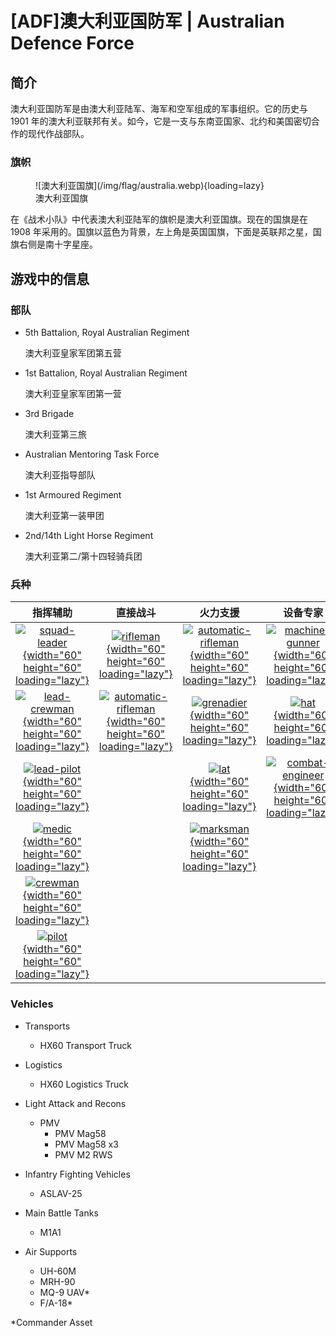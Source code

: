# [ADF]澳大利亚国防军 | Australian Defence Force

## 简介

澳大利亚国防军是由澳大利亚陆军、海军和空军组成的军事组织。它的历史与 1901 年的澳大利亚联邦有关。如今，它是一支与东南亚国家、北约和美国密切合作的现代作战部队。

### 旗帜

<figure markdown>
  ![澳大利亚国旗](/img/flag/australia.webp){loading=lazy}
  <figcaption>澳大利亚国旗</figcaption>
</figure>

在《战术小队》中代表澳大利亚陆军的旗帜是澳大利亚国旗。现在的国旗是在 1908 年采用的。国旗以蓝色为背景，左上角是英国国旗，下面是英联邦之星，国旗右侧是南十字星座。

## 游戏中的信息

### 部队

- 5th Battalion, Royal Australian Regiment

    澳大利亚皇家军团第五营

- 1st Battalion, Royal Australian Regiment

    澳大利亚皇家军团第一营

- 3rd Brigade

    澳大利亚第三旅

- Australian Mentoring Task Force

    澳大利亚指导部队

- 1st Armoured Regiment

    澳大利亚第一装甲团

- 2nd/14th Light Horse Regiment

    澳大利亚第二/第十四轻骑兵团

### 兵种

|指挥辅助|直接战斗|火力支援|设备专家|其它|
|:-----:|:-----:|:-----:|:-----:|:---:|
|[![squad-leader](/img/kit_icons/squad_leader.png){width="60" height="60" loading="lazy"}](./kit/#squad-leader)|[![rifleman](/img/kit_icons/rifleman.png){width="60" height="60" loading="lazy"}](./kit/#rifleman)|[![automatic-rifleman](/img/kit_icons/automatic_rifleman.png){width="60" height="60" loading="lazy"}](./kit/#automatic-rifleman_1)|[![machine-gunner](/img/kit_icons/machine_gunner.png){width="60" height="60" loading="lazy"}](./kit/#machine-gunner)|[![recruit](/img/kit_icons/recruit.png){width="60" height="60" loading="lazy"}](./kit/#recruit)|
|[![lead-crewman](/img/kit_icons/lead_crewman.png){width="60" height="60" loading="lazy"}](./kit/#lead-crewman)|[![automatic-rifleman](/img/kit_icons/automatic_rifleman.png){width="60" height="60" loading="lazy"}](./kit/#automatic-rifleman)|[![grenadier](/img/kit_icons/grenadier.png){width="60" height="60" loading="lazy"}](./kit/#grenadier)|[![hat](/img/kit_icons/heavy_anti-tank.png){width="60" height="60" loading="lazy"}](./kit/#heavy-anti-tank)|[![unarmed](/img/kit_icons/unarmed.png){width="60" height="60" loading="lazy"}](./kit/#unarmed)|
|[![lead-pilot](/img/kit_icons/lead_pilot.jpg){width="60" height="60" loading="lazy"}](./kit/#lead-pilot)||[![lat](/img/kit_icons/light_anti-tank.png){width="60" height="60" loading="lazy"}](./kit/#light-anti-tank)|[![combat-engineer](/img/kit_icons/combat_engineer.png){width="60" height="60" loading="lazy"}](./kit/#combat-engineer)||
|[![medic](/img/kit_icons/medic.png){width="60" height="60" loading="lazy"}](./kit/#medic)||[![marksman](/img/kit_icons/marksman.png){width="60" height="60" loading="lazy"}](./kit/#marksman)|||
|[![crewman](/img/kit_icons/crewman.png){width="60" height="60" loading="lazy"}](./kit/#crewman)|||||
|[![pilot](/img/kit_icons/pilot.jpg){width="60" height="60" loading="lazy"}](./kit/#pilot)|||||


### Vehicles

- Transports

    - HX60 Transport Truck

- Logistics

    - HX60 Logistics Truck

- Light Attack and Recons

    - PMV
        - PMV Mag58
        - PMV Mag58 x3
        - PMV M2 RWS

- Infantry Fighting Vehicles

    - ASLAV-25

- Main Battle Tanks

    - M1A1

- Air Supports

    - UH-60M
    - MRH-90
    - MQ-9 UAV*
    - F/A-18*

*Commander Asset 